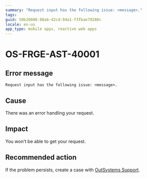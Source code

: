 ```yaml
---
summary: "Request input has the following issue: <message>."
tags:
guid: 50b20808-88ab-42cd-94a1-f3fbae79280c
locale: en-us
app_type: mobile apps, reactive web apps
---
```


# OS-FRGE-AST-40001

## Error message

`Request input has the following issue: <message>.`

## Cause

There was an error handling your request.

## Impact

You won't be able to get your request.

## Recommended action

If the problem persists, create a case with [OutSystems Support](https://www.outsystems.com/support/portal/open-support-case?ErrorCode=OS-FRGE-AST-40001).
